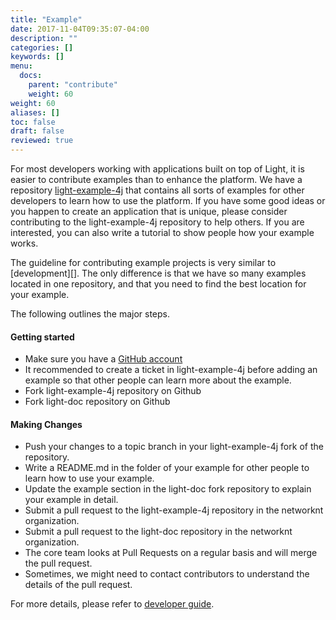 ```yaml
---
title: "Example"
date: 2017-11-04T09:35:07-04:00
description: ""
categories: []
keywords: []
menu:
  docs:
    parent: "contribute"
    weight: 60
weight: 60
aliases: []
toc: false
draft: false
reviewed: true
---
```


For most developers working with applications built on top of Light, it is easier to contribute examples than to enhance the platform. We have a repository [light-example-4j][] that contains all sorts of examples for other developers to learn how to use the platform. If you have some good ideas or you happen to create an application that is unique, please consider contributing to the light-example-4j repository to help others. If you are interested, you can also write a tutorial to show people how your example works.

The guideline for contributing example projects is very similar to [development][]. The only difference is that we have so many examples located in one repository, and that you need to find the best location for your example.

The following outlines the major steps. 

#### Getting started

* Make sure you have a [GitHub account](https://github.com/signup/free)
* It recommended to create a ticket in light-example-4j before adding an example so that other people can learn more about the example. 
* Fork light-example-4j repository on Github
* Fork light-doc repository on Github


#### Making Changes

* Push your changes to a topic branch in your light-example-4j fork of the repository.
* Write a README.md in the folder of your example for other people to learn how to use your example.
* Update the example section in the light-doc fork repository to explain your example in detail.
* Submit a pull request to the light-example-4j repository in the networknt organization.
* Submit a pull request to the light-doc repository in the networknt organization.
* The core team looks at Pull Requests on a regular basis and will merge the pull request. 
* Sometimes, we might need to contact contributors to understand the details of the pull request.

For more details, please refer to [developer guide][].

[developer guide]: /contribute/developer-guide/
[light-example-4j]: https://github.com/networknt/light-example-4j
